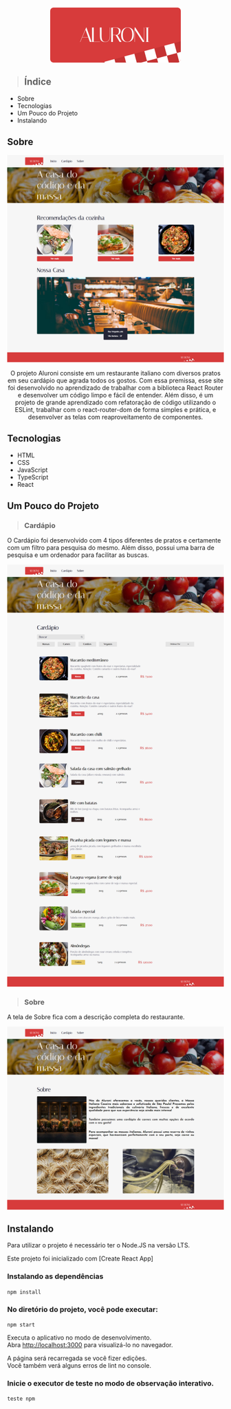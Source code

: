 <p align="center"> <img src="src/assets/logo.svg"> </p>

> <h2>Índice</h2>

<ul>
	<li>Sobre</li>
	<li>Tecnologias</li>
	<li>Um Pouco do Projeto</li>
	<li>Instalando</li>
</ul>

## Sobre
<p align="center"> <img src="public/assets/screenshots/Screenshot-1.png"> </p>
<p align="center">  O projeto Aluroni consiste em um restaurante italiano com diversos pratos em seu cardápio que agrada todos os gostos. Com essa premissa, esse site foi desenvolvido no aprendizado de trabalhar com a biblioteca React Router e desenvolver um código limpo e fácil de entender. Além disso, é um projeto de grande aprendizado com refatoração de código utilizando o ESLint, trabalhar com o react-router-dom de forma simples e prática, e desenvolver as telas com reaproveitamento de componentes. </p>

## Tecnologias
<ul>
	<li>HTML</li>
	<li>CSS</li>
	<li>JavaScript</li>
	<li>TypeScript</li>
  <li>React</li>
</ul>

## Um Pouco do Projeto

 > ### Cardápio
  <p> O Cardápio foi desenvolvido com 4 tipos diferentes de pratos e certamente com um filtro para pesquisa do mesmo. Além disso, possui uma barra de pesquisa e um ordenador para facilitar as buscas.</p>
  <p align="center"> <img src="public/assets/screenshots/Screenshot-2.png"> </p>

 > ### Sobre
  <p> A tela de Sobre fica com a descrição completa do restaurante.</p>
  <p align="center"> <img src="public/assets/screenshots/Screenshot-3.png"> </p>

## Instalando

Para utilizar o projeto é necessário ter o Node.JS na versão LTS.

Este projeto foi inicializado com [Create React App]

  ### Instalando as dependências
  
  `npm install`

  ### No diretório do projeto, você pode executar:

 `npm start`

  Executa o aplicativo no modo de desenvolvimento.\
  Abra [http://localhost:3000](http://localhost:3000) para visualizá-lo no navegador.
  
  A página será recarregada se você fizer edições.\
  Você também verá alguns erros de lint no console.
  
  ### Inicie o executor de teste no modo de observação interativo.
   `teste npm`
